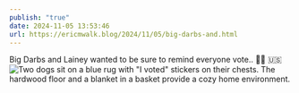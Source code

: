 ```yaml
---
publish: "true"
date: 2024-11-05 13:53:46
url: https://ericmwalk.blog/2024/11/05/big-darbs-and.html
---
```


Big Darbs and Lainey wanted to be sure to remind everyone vote.. 🐾🐶 🇺🇸
![Two dogs sit on a blue rug with "I voted" stickers on their chests. The hardwood floor and a blanket in a basket provide a cozy home environment.](https://ericmwalk.blog/uploads/2024/7d7d2d8ccd.jpeg)